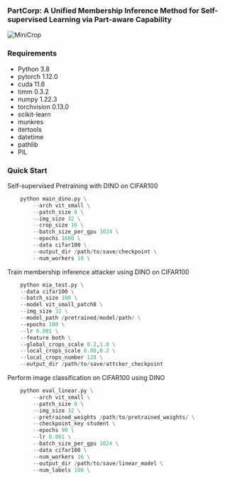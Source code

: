 ### PartCorp: A Unified Membership Inference Method for Self-supervised Learning via Part-aware Capability

![MiniCrop](https://github.com/JiePKU/MiniCrop/blob/master/img/MiniCrop.JPG "MiniCrop") 

### Requirements
* Python 3.8
* pytorch 1.12.0
* cuda 11.6
* timm 0.3.2
* numpy 1.22.3
* torchvision 0.13.0
* scikit-learn
* munkres
* itertools
* datetime
* pathlib
* PIL

### Quick Start

Self-supervised Pretraining with DINO on CIFAR100

```python
    python main_dino.py \
        --arch vit_small \
        --patch_size 8 \
        --img_size 32 \
        --crop_size 16 \
        --batch_size_per_gpu 1024 \
        --epochs 1600 \
        --data cifar100 \
        --output_dir /path/to/save/checkpoint \
        --num_workers 10 \
```

Train membership inference attacker using DINO on CIFAR100

```python
    python mia_test.py \
    --data cifar100 \
    --batch_size 100 \
    --model vit_small_patch8 \
    --img_size 32 \
    --model_path /pretrained/model/path/ \
    --epochs 100 \
    --lr 0.001 \
    --feature both \
    --global_crops_scale 0.2,1.0 \
    --local_crops_scale 0.08,0.2 \
    --local_crops_number 128 \
    --output_dir /path/to/save/attcker_checkpoint
```

Perform image classification on CIFAR100 using DINO

```python
    python eval_linear.py \
        --arch vit_small \
        --patch_size 8 \
        --img_size 32 \
        --pretrained_weights /path/to/pretrained_weights/ \
        --checkpoint_key student \
        --epochs 90 \
        --lr 0.001 \
        --batch_size_per_gpu 1024 \
        --data cifar100 \
        --num_workers 16 \
        --output_dir /path/to/save/linear_model \
        --num_labels 100 \
```
